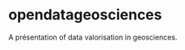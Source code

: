 
<!-- README.md is generated from README.Rmd. Please edit that file -->

# opendatageosciences

<!-- badges: start -->
<!-- badges: end -->

A présentation of data valorisation in geosciences.

